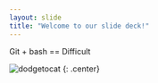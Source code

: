 ```yaml
---
layout: slide
title: "Welcome to our slide deck!"
---
```


Git + bash == Difficult

![dodgetocat](https://octodex.github.com/images/dodgetocat_v2.png)
{: .center}
